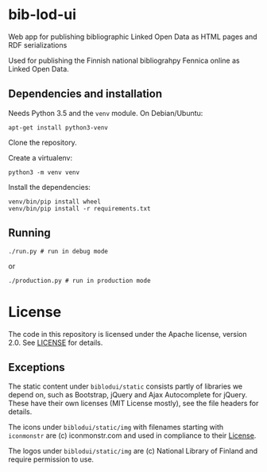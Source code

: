 # bib-lod-ui
Web app for publishing bibliographic Linked Open Data as HTML pages and RDF serializations

Used for publishing the Finnish national bibliograhpy Fennica online as
Linked Open Data.

## Dependencies and installation

Needs Python 3.5 and the `venv` module. On Debian/Ubuntu:

    apt-get install python3-venv

Clone the repository.

Create a virtualenv:

    python3 -m venv venv

Install the dependencies:

    venv/bin/pip install wheel
    venv/bin/pip install -r requirements.txt

## Running

    ./run.py # run in debug mode

or

    ./production.py # run in production mode

# License

The code in this repository is licensed under the Apache license, version
2.0. See [LICENSE](LICENSE) for details. 

## Exceptions

The static content under `biblodui/static` consists partly of libraries we
depend on, such as Bootstrap, jQuery and Ajax Autocomplete for jQuery. These
have their own licenses (MIT License mostly), see the file headers for
details.

The icons under `biblodui/static/img` with filenames starting with
`iconmonstr` are (c) iconmonstr.com and used in compliance to their
[License](https://iconmonstr.com/license/).

The logos under `biblodui/static/img` are (c) National Library of Finland
and require permission to use.

